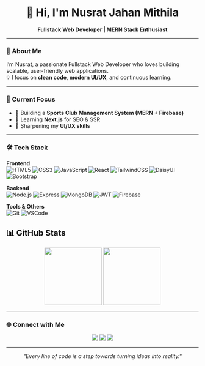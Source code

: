 <h1 align="center">👋 Hi, I'm Nusrat Jahan Mithila</h1>
<p align="center"><b>Fullstack Web Developer | MERN Stack Enthusiast</b></p>

---

### 🌟 About Me
I’m Nusrat, a passionate Fullstack Web Developer who loves building scalable, user-friendly web applications.  
💡 I focus on **clean code**, **modern UI/UX**, and continuous learning.  

---

### 🔭 Current Focus
- 🚀 Building a **Sports Club Management System (MERN + Firebase)**  
- 🌱 Learning **Next.js** for SEO & SSR  
- 🎨 Sharpening my **UI/UX skills**  

---

### 🛠 Tech Stack

**Frontend**  
![HTML5](https://img.shields.io/badge/HTML5-E34F26?style=for-the-badge&logo=html5&logoColor=white)
![CSS3](https://img.shields.io/badge/CSS3-1572B6?style=for-the-badge&logo=css3&logoColor=white)
![JavaScript](https://img.shields.io/badge/JavaScript-F7E017?style=for-the-badge&logo=javascript&logoColor=black)
![React](https://img.shields.io/badge/React-61DBFB?style=for-the-badge&logo=react&logoColor=black)
![TailwindCSS](https://img.shields.io/badge/TailwindCSS-0EA5E9?style=for-the-badge&logo=tailwindcss&logoColor=white)
![DaisyUI](https://img.shields.io/badge/DaisyUI-5A67D8?style=for-the-badge&logo=daisyui&logoColor=white)
![Bootstrap](https://img.shields.io/badge/Bootstrap-7952B3?style=for-the-badge&logo=bootstrap&logoColor=white)

**Backend**  
![Node.js](https://img.shields.io/badge/Node.js-43853D?style=for-the-badge&logo=node.js&logoColor=white)
![Express](https://img.shields.io/badge/Express-404D59?style=for-the-badge&logo=express&logoColor=white)
![MongoDB](https://img.shields.io/badge/MongoDB-4EA94B?style=for-the-badge&logo=mongodb&logoColor=white)
![JWT](https://img.shields.io/badge/JWT-black?style=for-the-badge&logo=JSON%20web%20tokens)
![Firebase](https://img.shields.io/badge/Firebase-FFCA28?style=for-the-badge&logo=firebase&logoColor=black)

**Tools & Others**  
![Git](https://img.shields.io/badge/Git-F05033?style=for-the-badge&logo=git&logoColor=white)
![VSCode](https://img.shields.io/badge/VSCode-007ACC?style=for-the-badge&logo=visualstudiocode&logoColor=white)


## 📊 GitHub Stats
<p align="center">
  <img src="https://github-readme-stats.vercel.app/api?username=TrustfratedIsNotAvailable&show_icons=true&count_private=true&theme=default&hide_border=true" height="150"/>
  <img src="https://github-readme-stats.vercel.app/api/top-langs/?username=TrustfratedIsNotAvailable&layout=compact&theme=default&hide_border=true" height="150"/>
</p>

---

### 🌐 Connect with Me
<p align="center">
  <a href="https://linkedin.com/in/yourprofile"><img src="https://img.shields.io/badge/LinkedIn-0A66C2?style=for-the-badge&logo=linkedin&logoColor=white"/></a>
  <a href="https://github.com/yourusername"><img src="https://img.shields.io/badge/GitHub-100000?style=for-the-badge&logo=github&logoColor=white"/></a>
  <a href="mailto:email@example.com"><img src="https://img.shields.io/badge/Email-D14836?style=for-the-badge&logo=gmail&logoColor=white"/></a>
</p>

---

<p align="center"><i>"Every line of code is a step towards turning ideas into reality."</i></p>

